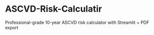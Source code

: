 # ASCVD-Risk-Calculatir
Professional-grade 10-year ASCVD risk calculator with Streamlit + PDF export
